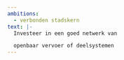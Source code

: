 ```yaml
---
ambitions:
  - verbonden stadskern
text: |-
  Investeer in een goed netwerk van 

  openbaar vervoer of deelsystemen
---
```

